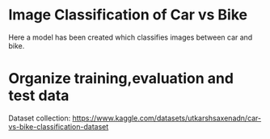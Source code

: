 # Image Classification of Car vs Bike
Here a model has been created which classifies images between car and bike.

# Organize training,evaluation and test data
Dataset collection: https://www.kaggle.com/datasets/utkarshsaxenadn/car-vs-bike-classification-dataset
